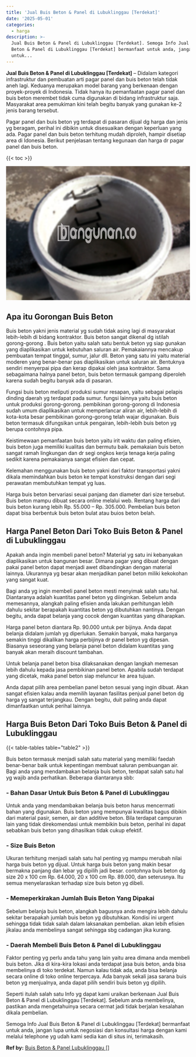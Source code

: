```yaml
---
title: 'Jual Buis Beton & Panel di Lubuklinggau [Terdekat]'
date: '2025-05-01'
categories:
  - harga
description: >-
  Jual Buis Beton & Panel di Lubuklinggau [Terdekat]. Semoga Info Jual Buis
  Beton & Panel di Lubuklinggau [Terdekat] bermanfaat untuk anda, jangan lupa
  untuk...
---
```


**Jual Buis Beton & Panel di Lubuklinggau \[Terdekat\]** – Didalam kategori infrastruktur dan pembuatan arti pagar panel dan buis beton telah tidak aneh lagi. Keduanya merupakan model barang yang berkenaan dengan proyek-proyek di Indonesia. Tidak hanya itu pemanfaatan pagar panel dan buis beton merembet tidak cuma digunakan di bidang infrastruktur saja. Masyarakat area pemukiman kini telah begitu banyak yang gunakan ke-2 jenis barang tersebut.

Pagar panel dan buis beton yg terdapat di pasaran dijual dg harga dan jenis yg beragam, perihal ini dibikin untuk disesuaikan dengan keperluan yang ada. Pagar panel dan buis beton terhitung mudah diproleh, hampir disetiap area di Idonesia. Berikut penjelasan tentang kegunaan dan harga dr pagar panel dan buis beton.

{{< toc >}}

![Jual Buis Beton & Panel di Lubuklinggau [Terdekat]](/images/jual-panel-buis-beton-murah-17.png)

## Apa itu Gorongan Buis Beton

Buis beton yakni jenis material yg sudah tidak asing lagi di masyarakat lebih-lebih di bidang kontraktor. Buis beton sangat dikenal dg istilah gorong-gorong . Buis beton yaitu salah satu bentuk beton yg siap gunakan yang diaplikasikan untuk kebutuhan saluran air. Pemakaiannya mencakup pembuatan tempat tinggal, sumur, jalur dll. Beton yang satu ini yaitu material moderen yang benar-benar pas diaplikasikan untuk saluran air. Bentuknya sendiri menyerpai pipa dan kerap dipakai oleh jasa kontraktor. Sama sebagaimana halnya panel beton, buis beton termasuk gampang diperoleh karena sudah begitu banyak ada di pasaran.

Fungsi buis beton meliputi produksi sumur resapan, yaitu sebagai pelapis dinding daerah yg terdapat pada sumur. fungsi lainnya yaitu buis beton untuk produksi gorong-gorong. pembikinan gorong-gorong di Indonesia sudah umum diaplikasikan untuk memperlancar aliran air, lebih-lebih di kota-kota besar pembikinan gorong-gorong telah wajar digunakan. Buis beton termasuk difungsikan untuk pengairan, lebih-lebih buis beton yg berupa contohnya pipa.

Keistimewaan pemanfaatan buis beton yaitu irit waktu dan paling efisien, buis beton juga memiliki kualitas dan bermutu baik. pemakaian buis beton sangat ramah lingkungan dan dr segi ongkos kerja tenaga kerja paling sedikit karena pemakaianya sangat efisien dan cepat.

Kelemahan menggunakan buis beton yakni dari faktor transportasi yakni dikala memindahkan buis beton ke tempat konstruksi dengan dari segi perawatan membutuhkan tempat yg luas.

Harga buis beton bervariasi seuai panjang dan diameter dari size tersebut. Buis beton mampu dibuat secara online melalui web. Rentang harga dari buis beton kurang lebih Rp. 55.000 – Rp. 305.000. Pembelian buis beton dapat bisa berbentuk buis beton bulat atau buios beton belah.

## Harga Panel Beton Dari Toko Buis Beton & Panel di Lubuklinggau

Apakah anda ingin membeli panel beton? Material yg satu ini kebanyakan diaplikasikan untuk bangunan besar. Dimana pagar yang dibuat dengan pakai panel beton dapat menjadi awet dibandingkan dengan material lainnya. Ukurannya yg besar akan menjadikan panel beton miliki kekokohan yang sangat kuat.

Bagi anda yg ingin membeli panel beton mesti menyimak salah satu hal. Diantaranya adalah kuantitas panel beton yg diinginkan. Sebelum anda memesannya, alangkah paling efisien anda lakukan perhitungan lebih dahulu sekitar berapakah kuantitas beton yg dibutuhkan nantinya. Dengan begitu, anda dapat belanja yang cocok dengan kuantitas yang diharapkan.

Harga panel beton diantara Rp. 90.000 untuk per bijinya. Anda dapat belanja didalam jumlah yg diperlukan. Semakin banyak, maka harganya semakin tinggi dikalikan harga perbijinya dr panel beton yg dipesan. Biasanya seseorang yang belanja panel beton didalam kuantitas yang banyak akan meraih discount tambahan.

Untuk belanja panel beton bisa dilaksanakan dengan langkah memesan lebih dahulu kepada jasa pembikinan panel beton. Apabila sudah terdapat yang dicetak, maka panel beton siap meluncur ke area tujuan.

Anda dapat pilih area pembelian panel beton sesuai yang ingin dibuat. Akan sangat efisien kalau anda memilih layanan fasilitas penjual panel beton dg harga yg sangat terjangkau. Dengan begitu, duit paling anda dapat dimanfaatkan untuk perihal lainnya.

## Harga Buis Beton Dari Toko Buis Beton & Panel di Lubuklinggau

{{< table-tables table="table2" >}}

Buis beton termasuk menjadi salah satu material yang memiliki faedah benar-benar baik untuk kepentingan membuat saluran pembuangan air. Bagi anda yang mendambakan belanja buis beton, terdapat salah satu hal yg wajib anda perhatikan. Beberapa diantaranya sbb:

### \- Bahan Dasar Untuk Buis Beton & Panel di Lubuklinggau

Untuk anda yang mendambakan belanja buis beton harus mencermati bahan yang digunakan. Buis beton yang mempunyai kwalitas bagus dibikin dari material pasir, semen, air dan additive beton. Bila terdapat campuran lain yang tidak direkomendasi untuk membikin buis beton, perihal ini dapat sebabkan buis beton yang dihasilkan tidak cukup efektif.

### \- Size Buis Beton

Ukuran terhitung menjadi salah satu hal penting yg mampu merubah nilai harga buis beton yg dijual. Untuk harga buis beton yang makin besar bermakna panjang dan lebar yg dipilih jadi besar. contohnya buis beton dg size 20 x 100 cm Rp. 64.000, 20 x 100 cm Rp. 89.000, dan seterusnya. Itu semua menyelaraskan terhadap size buis beton yg dibeli.

### \- Memeperkirakan Jumlah Buis Beton Yang Dipakai

Sebelum belanja buis beton, alangkah bagusnya anda mengira lebih dahulu sekitar berapakah jumlah buis beton yg dibutuhkan. Kondisi ini urgent sehingga tidak tidak salah dalam laksanakan pembelian. akan lebih efisien jikalau anda membelinya sangat sehingga sbg cadangan jika kurang.

### \- Daerah Membeli Buis Beton & Panel di Lubuklinggau

Faktor penting yg perlu anda tahu yang lain yaitu area dimana anda membeli buis beton. Jika di kira-kira lokasi anda terdapat jasa buis beton, anda bisa membelinya di toko terdekat. Namun kalau tidak ada, anda bisa belanja secara online di toko online terpercaya. Ada banyak sekali jasa sarana buis beton yg menjualnya, anda dapat pilih sendiri buis beton yg dipilih.

Seperti itulah salah satu Info yg dapat kami uraikan berkenaan Jual Buis Beton & Panel di Lubuklinggau \[Terdekat\]. Sebelum anda membelinya, pastikan anda mengetahuinya secara cermat jadi tidak berjalan kesalahan dikala pembelian.

Semoga Info Jual Buis Beton & Panel di Lubuklinggau \[Terdekat\] bermanfaat untuk anda, jangan lupa untuk negosiasi dan konsultasi harga dengan kami melalui telephone yg udah kami sedia kan di situs ini, terimakasih.

**Ref by:** [Buis Beton & Panel Lubuklinggau []](https://id.wikipedia.org/wiki/Buis)
